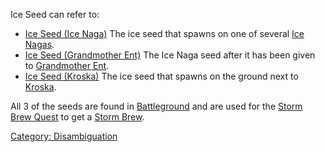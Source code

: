 Ice Seed can refer to:

-   [Ice Seed (Ice Naga)](Ice_Seed_(Ice_Naga) "wikilink") The ice seed
    that spawns on one of several [Ice Nagas](Ice_Naga "wikilink").
-   [Ice Seed (Grandmother Ent)](Ice_Seed_(Grandmother_Ent) "wikilink")
    The Ice Naga seed after it has been given to [Grandmother
    Ent](Grandmother_Ent "wikilink").
-   [Ice Seed (Kroska)](Ice_Seed_(Kroska) "wikilink") The ice seed that
    spawns on the ground next to [Kroska](Kroska "wikilink").

  
All 3 of the seeds are found in
[Battleground](:Category:Battleground "wikilink") and are used for the
[Storm Brew Quest](Storm_Brew_Quest "wikilink") to get a [Storm
Brew](Storm_Brew "wikilink").

[Category: Disambiguation](Category:_Disambiguation "wikilink")

